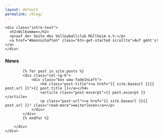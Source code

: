 ```yaml
---
layout: default
permalink: /blog/
---
```


<!--===== Intro =====-->
  <section id="intro">

    <div class="intro-text">
      <h2>Wilkommen</h2>
      <p>auf der Seite des Volleyballclub Müllheim e.V.</p>
      <a href="#mannschaften" class="btn-get-started scrollto">Auf geht's!</a>
    </div>

  </section>
<!--===== #intro =====-->

<main id="main">
    
<!--===== News =====-->
<section id="news" class="section-bg">
    <div class="container">
        <div class="section-header">
            <h3 class="section-title">News</h3>
            <span class="section-divider"></span>
            <p class="section-description"></p>
        </div>
        <div class="row newsposts">

            {% for post in site.posts %}
            <div class="col-lg-6">
                <div class="box wow fadeInLeft">
                    <h4 class="post-title"><a href="{{ site.baseurl }}{{ post.url }}">{{ post.title }}</a></h4>
                    <article class="post-excerpt">{{ post.excerpt }}</article>
                    <p class="post-url"><a href="{{ site.baseurl }}{{ post.url }}" class="read-more">weiterlesen</a></p>
                </div>
            </div>
            {% endfor %}

        </div>
    </div>
</section>
<!--===== #news =====-->

</main>

